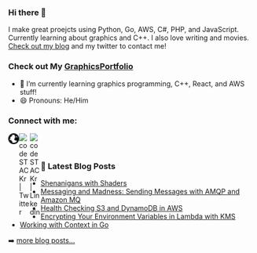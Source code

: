 ### Hi there 👋

I make great proejcts using Python, Go, AWS, C#, PHP, and JavaScript. Currently learning about graphics and C++. I also love writing and movies. [Check out my blog](https://georgeoffley.com/) and my twitter to contact me!

### Check out My [GraphicsPortfolio](https://github.com/georgeoffley/GraphicsPortfolio)

- 🌱 I’m currently learning graphics programming, C++, React, and AWS stuff!
- 😄 Pronouns: He/Him

### Connect with me:

[<img align="left" alt="codeSTACKr.com" width="22px" src="https://raw.githubusercontent.com/iconic/open-iconic/master/svg/globe.svg" />][website]
[<img align="left" alt="codeSTACKr | Twitter" width="22px" src="https://cdn.jsdelivr.net/npm/simple-icons@v3/icons/twitter.svg" />][twitter]
[<img align="left" alt="codeSTACKr | LinkedIn" width="22px" src="https://cdn.jsdelivr.net/npm/simple-icons@v3/icons/linkedin.svg" />][linkedin]

<br/>
<br/>

### 📕 Latest Blog Posts
<!-- BLOG-POST-LIST:START -->
- [Shenanigans with Shaders](https://dev.to/georgeoffley/shenanigans-with-shaders-3i97)
- [Messaging and Madness: Sending Messages with AMQP and Amazon MQ](https://dev.to/aws-builders/messaging-and-madness-sending-messages-with-amqp-and-amazon-mq-2m9b)
- [Health Checking S3 and DynamoDB in AWS](https://dev.to/aws-builders/health-checking-s3-and-dynamodb-in-aws-3ocl)
- [Encrypting Your Environment Variables in Lambda with KMS](https://dev.to/georgeoffley/encrypting-your-environment-variables-in-lambda-with-kms-2l0h)
- [Working with Context in Go](https://dev.to/georgeoffley/working-with-context-in-go-75e)
<!-- BLOG-POST-LIST:END -->

➡️ [more blog posts...](https://georgeoffley.com/)

<!--
Link Definitions
-->

[website]: https://georgeoffley.com/
[twitter]: https://twitter.com/georgeoffley
[linkedin]: https://www.linkedin.com/in/georgeoffley/

<!--
**georgeoffley/georgeoffley** is a ✨ _special_ ✨ repository because its `README.md` (this file) appears on your GitHub profile.

Here are some ideas to get you started:

- 🔭 I’m currently working on ...
- 🌱 I’m currently learning ...
- 👯 I’m looking to collaborate on ...
- 🤔 I’m looking for help with ...
- 💬 Ask me about ...
- 📫 How to reach me: ...
- 😄 Pronouns: ...
- ⚡ Fun fact: ...
-->
